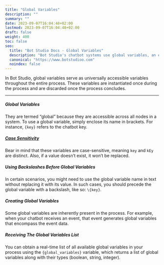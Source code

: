 ```yaml
---
title: "Global Variables"
description: ""
summary: ""
date: 2023-09-07T16:04:48+02:00
lastmod: 2023-09-07T16:04:48+02:00
draft: false
weight: 400
toc: false
seo:
  title: "Bot Studio Docs - Global Variables"
  description: "Bot Studio's chatbot systems use global variables, an easy-to-use variable manager system. Click here to learn more."
  canonical: "https://www.botstudioo.com"
  noindex: false
---
```


In Bot Studio, global variables serve as universally accessible variables throughout the entire process. These variables are instantiated once during the process and are discarded once the process concludes.

---

##### Global Variables

They are termed “global” because they are accessible across all nodes in a system. To use a global variable, simply enclose its name in brackets. For instance, `{key}` refers to the chatbot key.

##### [Case Sensitivity](https://en.wikipedia.org/wiki/Case_sensitivity)

Bear in mind that these variables are case-sensitive, meaning `key` and `kEy` are distinct. Also, if a value doesn’t exist, it won’t be replaced.

##### Using Backslashes Before Global Variables

In certain scenarios, you might need to use the global variable name in text without replacing it with its value. In such cases, you should precede the global variable with a backslash, like so: `\{key}`.

##### Creating Global Variables

Some global variables are inherently present in the process. For example, when your chatbot receives an event, that event generates global variables that encompass the event data.

##### Receiving The Global Variables List

You can obtain a real-time list of all available global variables in your process using the `{global_variables}` variable, which returns a list of global variables along with their types (boolean, string, integer).